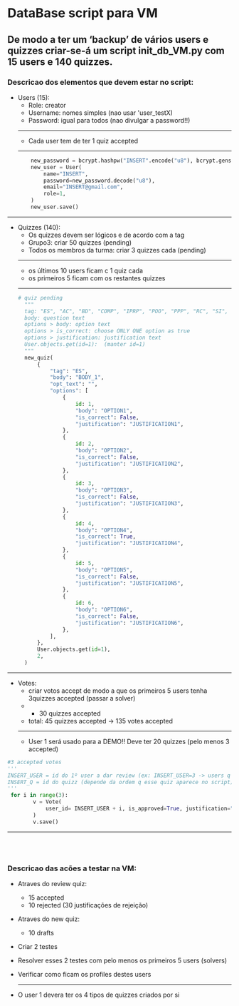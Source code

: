 # DataBase script para VM

## De modo a ter um ‘backup’ de vários users e quizzes criar-se-á um script  init_db_VM.py com 15 users e 140 quizzes.

### Descricao dos elementos que devem estar no script:
* Users (15):
    - Role: creator
    - Username: nomes simples (nao usar 'user_testX)
    - Password: igual para todos (nao divulgar a password!!)
    ---
    - Cada user tem de ter 1 quiz accepted
    ---
    ```python
        new_password = bcrypt.hashpw("INSERT".encode("u8"), bcrypt.gensalt())
        new_user = User(
            name="INSERT",
            password=new_password.decode("u8"),
            email="INSERT@gmail.com",
            role=1,
        )
        new_user.save()
    ```
---
* Quizzes (140):
  -  Os quizzes devem ser lógicos e de acordo com a tag
  -  Grupo3: criar 50 quizzes (pending)
  -  Todos os membros da turma: criar 3 quizzes cada (pending)
  ---
  - os últimos 10 users ficam c 1 quiz cada
  - os primeiros 5 ficam com os restantes quizzes
  ---
  ```python
  # quiz pending
    """
    tag: "ES", "AC", "BD", "COMP", "IPRP", "POO", "PPP", "RC", "SI", "SO", "TC", "TI"
    body: question text
    options > body: option text
    options > is_correct: choose ONLY ONE option as true
    options > justification: justification text
    User.objects.get(id=1):  (manter id=1)
    """
    new_quiz(
        {
            "tag": "ES",
            "body": "BODY_1",
            "opt_text": "",
            "options": [
                {
                    id: 1,
                    "body": "OPTION1",
                    "is_correct": False,
                    "justification": "JUSTIFICATION1",
                },
                {
                    id: 2,
                    "body": "OPTION2",
                    "is_correct": False,
                    "justification": "JUSTIFICATION2",
                },
                {
                    id: 3,
                    "body": "OPTION3",
                    "is_correct": False,
                    "justification": "JUSTIFICATION3",
                },
                {
                    id: 4,
                    "body": "OPTION4",
                    "is_correct": True,
                    "justification": "JUSTIFICATION4",
                },
                {
                    id: 5,
                    "body": "OPTION5",
                    "is_correct": False,
                    "justification": "JUSTIFICATION5",
                },
                {
                    id: 6,
                    "body": "OPTION6",
                    "is_correct": False,
                    "justification": "JUSTIFICATION6",
                },
            ],
        },
        User.objects.get(id=1),
        2,
    )
  ```

---
* Votes:
  - criar votos accept de modo a que os primeiros 5 users tenha 3quizzes accepted (passar a solver)
  - + 30 quizzes accepted
  - total: 45 quizzes accepted -> 135 votes accepted
  ---
  - User 1 será usado para a DEMO!! Deve ter 20 quizzes (pelo menos 3 accepted)
```python
#3 accepted votes
'''
INSERT_USER = id do 1º user a dar review (ex: INSERT_USER=3 -> users q votam: 3, 4 e 5)
INSERT_Q = id do quizz (depende da ordem q esse quiz aparece no script)
'''
 for i in range(3):
        v = Vote(
            user_id= INSERT_USER + i, is_approved=True, justification=" ", question_id= INSERT_Q
        )
        v.save()
```


---
<br><br>

### Descricao das acões a testar na VM:

* Atraves do review quiz:
  - 15 accepted
  - 10 rejected (30 justificações de rejeição)


* Atraves do new quiz:
    - 10 drafts

* Criar 2 testes
* Resolver esses 2 testes com pelo menos os primeiros 5 users (solvers)
* Verificar como ficam os profiles destes users
  
    ---
* O user 1 devera ter os 4 tipos de quizzes criados por si